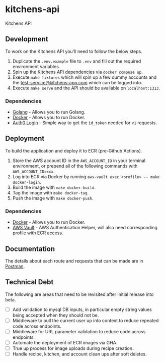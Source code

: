 # kitchens-api
Kitchens API

## Development

To work on the Kitchens API you'll need to follow the below steps.

1. Duplicate the `.env.example` file to `.env` and fill out the required environment variables.
2. Spin up the Kitchens API dependencies via `docker compose up`.
3. Execute `make fixtures` which will spin up a few dummy accounts and the test-service@kitchens-app.com which can be logged into.
3. Execute `make serve` and the API should be available on `localhost:1313`.

### Dependencies

* [Golang](https://formulae.brew.sh/formula/go) - Allows you to run Golang.
* [Docker](https://www.docker.com/products/docker-desktop/) - Allows you to run Docker.
* [Auth0 Login](https://github.com/auth0-samples/auth0-vue-samples/tree/master/01-Login) - Simple way to get the `id_token` needed for `v1` requests.

## Deployment

To build the application and deploy it to ECR (pre-Github Actions).

1. Store the AWS account ID in the `AWS_ACCOUNT_ID` in your terminal environment, or prepend all of the following commands with `AWS_ACCOUNT_ID=xxx`.
2. Log into ECR via Docker by running `aws-vault exec <profile> -- make docker-login`.
3. Build the image with `make docker-build`.
4. Tag the image with `make docker-tag`.
5. Push the image with `make docker-push`.

### Dependencies
* [Docker](https://www.docker.com/products/docker-desktop/) - Allows you to run Docker.
* [AWS Vault](https://github.com/99designs/aws-vault/tree/master) - AWS Authentication Helper, will also need corresponding profile with ECR access.

## Documentation

The details about each route and requests that can be made are in [Postman](https://kitchens-app.postman.co/workspace/89fa7a36-50b1-40e3-ae6b-e3ba8c5f9b9e/documentation/36191591-8aa45609-bc7d-43e8-852c-820feb94999e).

## Technical Debt

The following are areas that need to be revisited after initial release into beta.

- [ ] Add validation to mysql DB inputs, in particular empty string values being accepted when they should not be.
- [ ] Middleware to pull the current user up into context to reduce repeated code across endpoints.
- [ ] Middleware for URL parameter validation to reduce code across endpoints.
- [ ] Automate the deployment of ECR images via GHA.
- [ ] True up process for image uploads during recipe creation.
- [ ] Handle recipe, kitchen, and account clean ups after soft deletes.